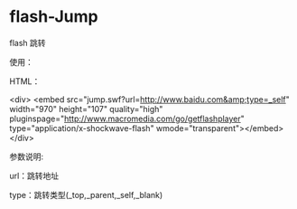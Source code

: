 # flash-Jump
flash 跳转

使用：

HTML：

&lt;div&gt; 
&lt;embed src=&quot;jump.swf?url=http://www.baidu.com&amp;type=_self&quot; width=&quot;970&quot; height=&quot;107&quot; quality=&quot;high&quot; pluginspage=&quot;http://www.macromedia.com/go/getflashplayer&quot; type=&quot;application/x-shockwave-flash&quot; wmode=&quot;transparent&quot;&gt;&lt;/embed&gt;  
&lt;/div&gt;

参数说明:

url：跳转地址

type：跳转类型(_top,_parent,_self,_blank)

